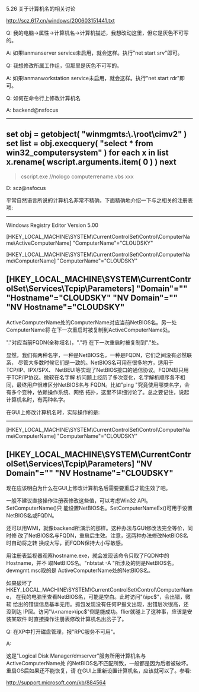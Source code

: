 5.26 关于计算机名的相关讨论

http://scz.617.cn/windows/200603151441.txt

Q: 我的电脑->属性->计算机名->计算机描述，我想改动这里，但它是灰色不可写的。

A: 如果lanmanserver service未启用，就会这样。执行"net start srv"即可。

Q: 我想修改所属工作组，但那里是灰色不可写的。

A: 如果lanmanworkstation service未启用，就会这样。执行"net start rdr"即可。

Q: 如何在命令行上修改计算机名

A: backend@nsfocus

--------------------------------------------------------------------------
set obj     = getobject( "winmgmts:\\.\root\cimv2" )
set list    = obj.execquery( "select * from win32_computersystem" )
for each x in list
    x.rename( wscript.arguments.item( 0 ) )
next
--------------------------------------------------------------------------

> cscript.exe //nologo computerrename.vbs xxx

D: scz@nsfocus

平常自然语言所说的计算机名非常不精确，下面精确地介绍一下与之相关的注册表项:

--------------------------------------------------------------------------
Windows Registry Editor Version 5.00

[HKEY_LOCAL_MACHINE\SYSTEM\CurrentControlSet\Control\ComputerName\ActiveComputerName]
"ComputerName"="CLOUDSKY"

[HKEY_LOCAL_MACHINE\SYSTEM\CurrentControlSet\Control\ComputerName\ComputerName]
"ComputerName"="CLOUDSKY"

[HKEY_LOCAL_MACHINE\SYSTEM\CurrentControlSet\Services\Tcpip\Parameters]
"Domain"=""
"Hostname"="CLOUDSKY"
"NV Domain"=""
"NV Hostname"="CLOUDSKY"
--------------------------------------------------------------------------

ActiveComputerName处的ComputerName对应当前NetBIOS名。另一处ComputerName将
在下一次重启时被复制到ActiveComputerName处。

"<Hostname>.<Domain>"对应当前FQDN(全称域名)，"<NV Hostname>.<NV Domain>"将
在下一次重启时被复制到"<Hostname>.<Domain>"处。

显然，我们有两种名字，一种是NetBIOS名，一种是FQDN，它们之间没有必然联系，
尽管大多数时候它们是一致的。NetBIOS名可用在很多地方，适用于TCP/IP、IPX/SPX、
NetBEUI等实现了NetBIOS接口的通信协议。FQDN却只用于TCP/IP协议。微软在名字解
析问题上经历了多次变化，名字解析顺序各不相同，最终用户很难区分NetBIOS名与
FQDN。比如"ping <name>"究竟使用哪类名字，会有多个变种，依赖操作系统、网络
拓扑，这里不详细讨论了。总之要记住，说起计算机名时，有两种名字。

在GUI上修改计算机名时，实际操作的是:

--------------------------------------------------------------------------
[HKEY_LOCAL_MACHINE\SYSTEM\CurrentControlSet\Control\ComputerName\ComputerName]
"ComputerName"="CLOUDSKY"

[HKEY_LOCAL_MACHINE\SYSTEM\CurrentControlSet\Services\Tcpip\Parameters]
"NV Domain"=""
"NV Hostname"="CLOUDSKY"
--------------------------------------------------------------------------

现在应该明白为什么在GUI上修改计算机名后需要要重启才能生效了吧。

一般不建议直接操作注册表修改这些值，可以考虑Win32 API。SetComputerName()只
能设置NetBIOS名。SetComputerNameEx()可用于设置NetBIOS名或FQDN。

还可以用WMI，就像backend所演示的那样。这种办法与GUI修改法完全等价，同时修
改了NetBIOS名与FQDN，重启后生效。注意，这两种办法修改NetBIOS名时自动将之转
换成大写，而FQDN保持大小写敏感。

用注册表监视器观察hostname.exe，就会发现该命令只取了FQDN中的Hostname，并不
取NetBIOS名。"nbtstat -A <target>"所涉及的则是NetBIOS名。devmgmt.msc取的是
ActiveComputerName处的NetBIOS名。

如果破坏了HKEY_LOCAL_MACHINE\SYSTEM\CurrentControlSet\Control\ComputerName，
在我的电脑里查看NetBIOS名，可能是空白。此时访问"\\<ip>\ipc$"，会出错，微软
给出的错误信息基本无用。抓包发现没有任何IP报文出现，出错层次很高，还没到达
IP层。访问"\\<name>\ipc$"倒是能成功。flier就碰上了这种事，应该是安装某软件
时直接操作注册表修改计算机名出岔子了。

Q: 在XP中打开磁盘管理，报"RPC服务不可用"。

A:

这是"Logical Disk Manager/dmserver"服务所用计算机名与ActiveComputerName处
的NetBIOS名不匹配所致，一般都是因为后者被破坏。重启OS后如果还不能恢复，请
在GUI上重新设置计算机名，应该就可以了。参看:

http://support.microsoft.com/kb/884564
